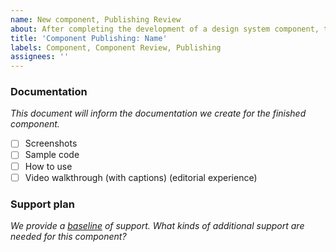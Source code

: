 ```yaml
---
name: New component, Publishing Review
about: After completing the development of a design system component, the component will be published. This step tracks those steps.
title: 'Component Publishing: Name'
labels: Component, Component Review, Publishing
assignees: ''
---
```


### Documentation
*This document will inform the documentation we create for the finished component.*

- [ ] Screenshots
- [ ] Sample code
- [ ] How to use
- [ ] Video walkthrough (with captions) (editorial experience)

### Support plan
*We provide a [baseline]() of support. What kinds of additional support are needed for this component?*
